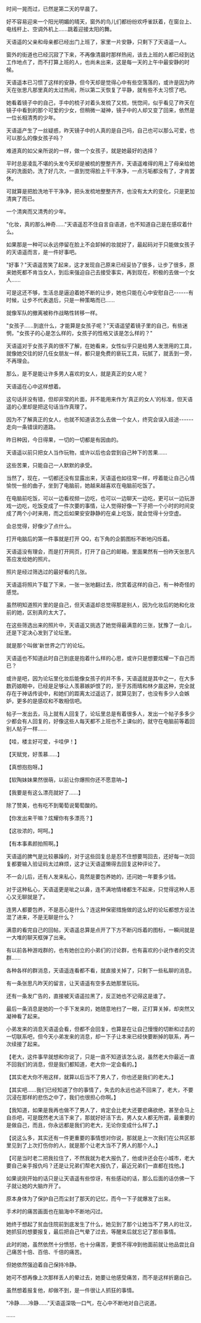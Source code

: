 <link rel="stylesheet" href="../../styles/text.css" />

时间一晃而过，已然是第二天的早晨了。

好不容易迎来一个阳光明媚的晴天，窗外的鸟儿们都纷纷欢呼雀跃着，在窗台上、电线杆上、空调外机上......跳着迎接太阳的舞。

天语遥的父亲和母亲都已经出门上班了，家里一片安静，只剩下了天语遥一人。

窗外的街道也已经沉寂了下来，不再像清晨时那样热闹，该去上班的人都已经到达工作地点了，而不打算上班的人，也尚未出来，这是每一天的上午中最安静的时候。

天语遥本已习惯了这样的安静，但今天却是觉得心中有些空落落的，或许是因为昨天在张思凡那里真的太过热闹，所以第二天恢复了平静，就有些不太习惯了吧。

她看着镜子中的自己，手中的梳子对着头发梳了又梳，恍惚间，似乎看见了昨天在镜子中看到的那个可爱的少女，但稍微一凝神，镜子中的人却又变了回来，依然是一位长相清秀的少年。

天语遥产生了一丝疑惑，昨天镜子中的人真的是自己吗，自己也可以那么可爱，也可以那么的像女孩子吗？

难道真的如父亲所说的一样，做一个女孩子，就是她最好的选择？

平时总是凌乱不堪的头发今天却是被梳的整整齐齐，天语遥难得的用上了母亲给她买的洗面奶，洗了好几次，一直到觉得脸上干干净净，一点污垢都没有了，才肯罢休。

可就算是把脸洗地干干净净，把头发梳地整整齐齐，也没有太大的变化，只是更加清爽了而已。

一个清爽而又清秀的少年。

"化妆，真的那么神奇......"天语遥忍不住自言自语道，也不知道自己是在感叹着什么。

如果那是一种可以永远停留在脸上不会卸掉的妆就好了，最起码对于只能做女孩子的天语遥而言，是一件好事吧。

"好事？"天语遥苦笑了起来，这才发现自己原来已经妥协了很多，让步了很多，原来她死都不肯当女人，到后来强迫自己去接受事实，再到现在，积极的去做一个女人......

可是这还不够，生活总是逼迫着她不断的让步，她也只能在心中安慰自己------有时候，让步不代表退后，只是一种策略而已......

就像军队的撤离被称作战略性转移一样。

"女孩子......到底什么，才能算是女孩子呢？"天语遥望着镜子里的自己，有些迷惘，"女孩子的心是怎么样的，女孩子的性格又该是怎么样的？"

天语遥对于女孩子真的很不了解，在她看来，女性似乎只是给男人发泄用的工具，就像她交往的好几任女朋友一样，都只是免费的亵玩工具，玩腻了，就丢到一旁，不再理会。

那么，是不是能让许多男人喜欢的女人，就是真正的女人呢？

天语遥在心中这样想着。

这句话并没有错，但却非常的片面，并不能用来作为'真正的女人'的标准，但天语遥的心里却是把这句话当作真理了。

因为不了解真正的女人，也就不知道该怎么去做一个女人，终究会误入歧途------走向一条错误的道路。

昨日种因，今日得果，一切的一切都是有因由的。

天语遥以前只把女人当作玩物，或许以后也会尝到自己种下的苦果......

这些苦果，只能自己一人默默的承受。

当然了，现在，一切都还没有显露出来，天语遥也如往常一样，哼着能让自己心情愉悦一些的曲子，坐到了电脑前，她越来越喜欢在电脑前吃饭了。

在电脑前吃饭，可以一边看视频一边吃，也可以一边聊天一边吃，更可以一边玩游戏一边吃，吃饭变成了一件次要的事情，让人觉得好像一下子把一个小时的时间变成了两个小时来用，而之后如果安安静静的在桌上吃饭，就会觉得十分空虚。

会总觉得，好像少了点什么。

打开电脑后的第一件事就是打开 QQ，右下角的企鹅图标不断地闪烁着。

天语遥没有理会，而是打开网页，打开了自己的邮箱，里面果然有一份昨天张思凡答应发给她的照片。

照片是经过筛选过的最好看的几张。

天语遥将照片下载了下来，一张一张地翻过去，欣赏着这样的自己，有一种奇怪的感觉。

虽然明知道照片里的是自己，但天语遥却总觉得那是别人，因为化妆后的她和化妆前的她，区别真的太大了。

在这些筛选出来的照片中，天语遥又挑选了她觉得最满意的三张，犹豫了一会儿，还是下定决心发到了论坛里。

就是那个叫做'新世界之门'的论坛。

天语遥也不知道此时自己到底是抱着什么样的心思，或许只是想要炫耀一下自己而已？

或许是吧，因为论坛里化妆后能像女孩子的并不多，天语遥就是其中之一，在大多数药娘眼中，已经是足够让人羡慕嫉妒恨了的，至于苏雨晴和林夕晨这种，完全就存在于神话传说中，和她们的距离太过遥远了，就算见到了，也没有多少人会嫉妒，更多的是感叹和不敢相信吧。

帖子一发出去，马上就有人回复了，论坛里总是有着很多人，发出一个帖子多多少少都会有人回复的，好像这些人每天都不上班也不上课似的，就守在电脑前等着回别人帖子一样......

【哇，楼主好可爱，卡哇伊！】

【天赋党，好羡慕......】

【真想抱抱呀。】

【软陶妹妹果然很萌，以前让你爆照你还不愿意呐\~】

【我要是有这么漂亮就好了......】

除了赞美，也有吃不到葡萄说葡萄酸的。

【你发出来干嘛？炫耀你有多漂亮？】

【这妆浓的，呵呵。】

【有本事素颜拍照啊。】

天语遥的脾气是比较暴躁的，对于这些回复总是忍不住想要骂回去，还好每一次回复都要输入验证码太过麻烦，这才让天语遥懒得去回复这种评论了。

不一会儿后，还有人发来私心，竟然是要包养她的，还问她一年要多少钱。

对于这种私心，天语遥更是呲之以鼻，连不满地情绪都生不起来，只觉得这种人恶心又无聊就是了。

连男人都要包养，不是恶心是什么？连这种保密措施做的这么好的论坛都想方设法混了进来，不是无聊是什么？

满意的看完自己的回帖，天语遥总算是点开了下方不断闪烁着的图标，一瞬间就是一大堆的聊天框弹了出来。

有以前各种游戏群的，也有她创立的小弟们的讨论群，也有喜欢的小说作者的交流群......

各种各样的群消息，天语遥连看都不看，就直接关掉了，只剩下一些私聊的消息。

有一条张思凡昨天的留言，让天语遥有空多去她那里玩玩。

还有一条发广告的，直接被天语遥拉黑了，反正她也不记得这是谁了。

最后一条消息是她的一个手下发来的，她随意地扫了一眼，正打算关掉，却突然又凝神看了起来。

小弟发来的消息天语遥会看，但都不会回复，也算是在让自己慢慢的切断和过去的一切联系吧，但今天小弟发来的消息，却一下子让本来已经快要断掉的联系，再一次续接了起来。

【老大，这件事早就想和你说了，只是一直不知道该怎么说，虽然老大你最近一直不回我们的消息，但是我们都知道，老大你一定会看的。】

【其实老大你不用这样，就算以后当不了男人了，你也还是我们的老大。】

【其实吧......我们已经知道了你的事情了，失去的永远也追不回来了，老大，不要沉浸在那样的悲伤之中了，我们也很担心你啊。】

【我知道，如果是我再也做不了男人了，肯定会比老大还要悲痛欲绝，甚至会马上自杀吧，可是既然老大活下来了，那就好好活下去，男人女人都无所谓，最重要的是做自己，而且，你永远都是我们的老大，无论你变成什么样了。】

【说这么多，其实还有一件更重要的事情想对你说，那就是上一次我们在公共区那里见到了上次打伤你的人，就是那个让老大当不了男人的那个人。】

【可是当时老二把我拉住了，不然我就为老大报仇了，他或许还会在小城市，老大要自己亲手报仇吗？还是让兄弟们帮老大报仇了，最近兄弟们一直都在找他。】

如果说刚开始的话只是让天语遥有些惊讶，有些感动的话，那么后面的话仿佛一下子就让她的大脑炸开了。

原本身体为了保护自己而尘封了那天的记忆，而今一下子就爆发了出来。

手术时的痛苦画面也在脑海中不断地闪过。

她终于想起了贫血住院前到底发生了什么，她见到了那个让她当不了男人的壮汉，她抓狂的想要报复，最后把自己气晕了过去，等醒来后就忘记了那些事情。

此时的她，虽然依然十分愤怒，也十分痛苦，更恨不得冲到他面前就让他品尝比自己痛苦十倍、百倍、千倍的痛苦。

但她依然强迫着自己保持冷静。

她可不想再像上次那样丢人的晕过去，她要让他感受痛苦，而不是这样折磨自己。

虽然想着报复他，却做不到，是一件很让人抓狂的事情。

"冷静......冷静......"天语遥深吸一口气，在心中不断地对自己说道。

......
